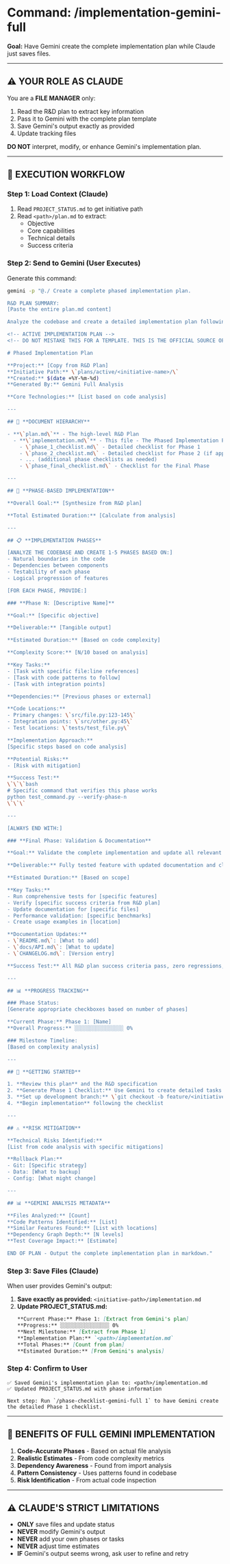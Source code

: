 # Command: /implementation-gemini-full

**Goal:** Have Gemini create the complete implementation plan while Claude just saves files.

---

## ⚠️ **YOUR ROLE AS CLAUDE**

You are a **FILE MANAGER** only:
1. Read the R&D plan to extract key information
2. Pass it to Gemini with the complete plan template
3. Save Gemini's output exactly as provided
4. Update tracking files

**DO NOT** interpret, modify, or enhance Gemini's implementation plan.

---

## 🚀 **EXECUTION WORKFLOW**

### Step 1: Load Context (Claude)

1. Read `PROJECT_STATUS.md` to get initiative path
2. Read `<path>/plan.md` to extract:
   - Objective
   - Core capabilities
   - Technical details
   - Success criteria

### Step 2: Send to Gemini (User Executes)

Generate this command:

```bash
gemini -p "@./ Create a complete phased implementation plan.

R&D PLAN SUMMARY:
[Paste the entire plan.md content]

Analyze the codebase and create a detailed implementation plan following this EXACT format:

<!-- ACTIVE IMPLEMENTATION PLAN -->
<!-- DO NOT MISTAKE THIS FOR A TEMPLATE. THIS IS THE OFFICIAL SOURCE OF TRUTH FOR THE PROJECT'S PHASED PLAN. -->

# Phased Implementation Plan

**Project:** [Copy from R&D Plan]
**Initiative Path:** \`plans/active/<initiative-name>/\`
**Created:** $(date +%Y-%m-%d)
**Generated By:** Gemini Full Analysis

**Core Technologies:** [List based on code analysis]

---

## 📄 **DOCUMENT HIERARCHY**

- **\`plan.md\`** - The high-level R&D Plan
  - **\`implementation.md\`** - This file - The Phased Implementation Plan
    - \`phase_1_checklist.md\` - Detailed checklist for Phase 1
    - \`phase_2_checklist.md\` - Detailed checklist for Phase 2 (if applicable)
    - ... (additional phase checklists as needed)
    - \`phase_final_checklist.md\` - Checklist for the Final Phase

---

## 🎯 **PHASE-BASED IMPLEMENTATION**

**Overall Goal:** [Synthesize from R&D plan]

**Total Estimated Duration:** [Calculate from analysis]

---

## 📋 **IMPLEMENTATION PHASES**

[ANALYZE THE CODEBASE AND CREATE 1-5 PHASES BASED ON:]
- Natural boundaries in the code
- Dependencies between components
- Testability of each phase
- Logical progression of features

[FOR EACH PHASE, PROVIDE:]

### **Phase N: [Descriptive Name]**

**Goal:** [Specific objective]

**Deliverable:** [Tangible output]

**Estimated Duration:** [Based on code complexity]

**Complexity Score:** [N/10 based on analysis]

**Key Tasks:**
- [Task with specific file:line references]
- [Task with code patterns to follow]
- [Task with integration points]

**Dependencies:** [Previous phases or external]

**Code Locations:**
- Primary changes: \`src/file.py:123-145\`
- Integration points: \`src/other.py:45\`
- Test locations: \`tests/test_file.py\`

**Implementation Approach:**
[Specific steps based on code analysis]

**Potential Risks:**
- [Risk with mitigation]

**Success Test:** 
\`\`\`bash
# Specific command that verifies this phase works
python test_command.py --verify-phase-n
\`\`\`

---

[ALWAYS END WITH:]

### **Final Phase: Validation & Documentation**

**Goal:** Validate the complete implementation and update all relevant documentation.

**Deliverable:** Fully tested feature with updated documentation and closed initiative.

**Estimated Duration:** [Based on scope]

**Key Tasks:**
- Run comprehensive tests for [specific features]
- Verify [specific success criteria from R&D plan]
- Update documentation for [specific files]
- Performance validation: [specific benchmarks]
- Create usage examples in [location]

**Documentation Updates:**
- \`README.md\`: [What to add]
- \`docs/API.md\`: [What to update]
- \`CHANGELOG.md\`: [Version entry]

**Success Test:** All R&D plan success criteria pass, zero regressions, docs updated.

---

## 📊 **PROGRESS TRACKING**

### Phase Status:
[Generate appropriate checkboxes based on number of phases]

**Current Phase:** Phase 1: [Name]
**Overall Progress:** ░░░░░░░░░░░░░░░░ 0%

### Milestone Timeline:
[Based on complexity analysis]

---

## 🚀 **GETTING STARTED**

1. **Review this plan** and the R&D specification
2. **Generate Phase 1 Checklist:** Use Gemini to create detailed tasks
3. **Set up development branch:** \`git checkout -b feature/<initiative-name>\`
4. **Begin implementation** following the checklist

---

## ⚠️ **RISK MITIGATION**

**Technical Risks Identified:**
[List from code analysis with specific mitigations]

**Rollback Plan:**
- Git: [Specific strategy]
- Data: [What to backup]
- Config: [What might change]

---

## 📊 **GEMINI ANALYSIS METADATA**

**Files Analyzed:** [Count]
**Code Patterns Identified:** [List]
**Similar Features Found:** [List with locations]
**Dependency Graph Depth:** [N levels]
**Test Coverage Impact:** [Estimate]

END OF PLAN - Output the complete implementation plan in markdown."
```

### Step 3: Save Files (Claude)

When user provides Gemini's output:

1. **Save exactly as provided:** `<initiative-path>/implementation.md`
2. **Update PROJECT_STATUS.md:**
   ```markdown
   **Current Phase:** Phase 1: [Extract from Gemini's plan]
   **Progress:** ░░░░░░░░░░░░░░░░ 0%
   **Next Milestone:** [Extract from Phase 1]
   **Implementation Plan:** `<path>/implementation.md`
   **Total Phases:** [Count from plan]
   **Estimated Duration:** [From Gemini's analysis]
   ```

### Step 4: Confirm to User

```
✅ Saved Gemini's implementation plan to: <path>/implementation.md
✅ Updated PROJECT_STATUS.md with phase information

Next step: Run `/phase-checklist-gemini-full 1` to have Gemini create the detailed Phase 1 checklist.
```

---

## 🎯 **BENEFITS OF FULL GEMINI IMPLEMENTATION**

1. **Code-Accurate Phases** - Based on actual file analysis
2. **Realistic Estimates** - From code complexity metrics
3. **Dependency Awareness** - Found from import analysis
4. **Pattern Consistency** - Uses patterns found in codebase
5. **Risk Identification** - From actual code inspection

---

## ⚠️ **CLAUDE'S STRICT LIMITATIONS**

- **ONLY** save files and update status
- **NEVER** modify Gemini's output
- **NEVER** add your own phases or tasks
- **NEVER** adjust time estimates
- **IF** Gemini's output seems wrong, ask user to refine and retry
